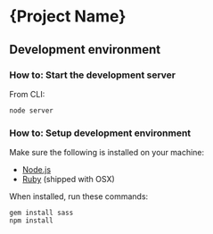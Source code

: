 # {Project Name}

## Development environment

### How to: Start the development server
From CLI:

	node server

### How to: Setup development environment
Make sure the following is installed on your machine:

- [Node.js](http://nodejs.org/)
- [Ruby](http://www.ruby-lang.org/en/) (shipped with OSX)

When installed, run these commands:

    gem install sass
    npm install